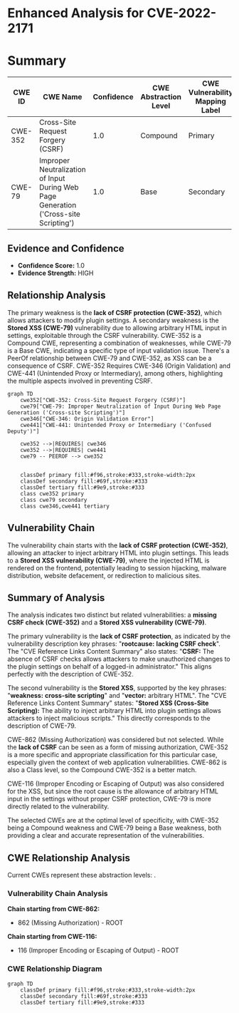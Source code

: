 # Enhanced Analysis for CVE-2022-2171

# Summary
| CWE ID | CWE Name | Confidence | CWE Abstraction Level | CWE Vulnerability Mapping Label | CWE-Vulnerability Mapping Notes |
|---|---|---|---|---|---|
| CWE-352 | Cross-Site Request Forgery (CSRF) | 1.0 | Compound | Primary | Allowed |
| CWE-79 | Improper Neutralization of Input During Web Page Generation ('Cross-site Scripting') | 1.0 | Base | Secondary | Allowed |

## Evidence and Confidence

*   **Confidence Score:** 1.0
*   **Evidence Strength:** HIGH

## Relationship Analysis
The primary weakness is the **lack of CSRF protection (CWE-352)**, which allows attackers to modify plugin settings. A secondary weakness is the **Stored XSS (CWE-79)** vulnerability due to allowing arbitrary HTML input in settings, exploitable through the CSRF vulnerability. CWE-352 is a Compound CWE, representing a combination of weaknesses, while CWE-79 is a Base CWE, indicating a specific type of input validation issue. There's a PeerOf relationship between CWE-79 and CWE-352, as XSS can be a consequence of CSRF. CWE-352 Requires CWE-346 (Origin Validation) and CWE-441 (Unintended Proxy or Intermediary), among others, highlighting the multiple aspects involved in preventing CSRF.

```mermaid
graph TD
    cwe352["CWE-352: Cross-Site Request Forgery (CSRF)"]
    cwe79["CWE-79: Improper Neutralization of Input During Web Page Generation ('Cross-site Scripting')"]
    cwe346["CWE-346: Origin Validation Error"]
    cwe441["CWE-441: Unintended Proxy or Intermediary ('Confused Deputy')"]

    cwe352 -->|REQUIRES| cwe346
    cwe352 -->|REQUIRES| cwe441
    cwe79 -- PEEROF --> cwe352
    

    classDef primary fill:#f96,stroke:#333,stroke-width:2px
    classDef secondary fill:#69f,stroke:#333
    classDef tertiary fill:#9e9,stroke:#333
    class cwe352 primary
    class cwe79 secondary
    class cwe346,cwe441 tertiary
```

## Vulnerability Chain
The vulnerability chain starts with the **lack of CSRF protection (CWE-352)**, allowing an attacker to inject arbitrary HTML into plugin settings. This leads to a **Stored XSS vulnerability (CWE-79)**, where the injected HTML is rendered on the frontend, potentially leading to session hijacking, malware distribution, website defacement, or redirection to malicious sites.

## Summary of Analysis
The analysis indicates two distinct but related vulnerabilities: a **missing CSRF check (CWE-352)** and a **Stored XSS vulnerability (CWE-79)**.

The primary vulnerability is the **lack of CSRF protection**, as indicated by the vulnerability description key phrases: "**rootcause:** **lacking CSRF check**". The "CVE Reference Links Content Summary" also states: "**CSRF:** The absence of CSRF checks allows attackers to make unauthorized changes to the plugin settings on behalf of a logged-in administrator." This aligns perfectly with the description of CWE-352.

The second vulnerability is the **Stored XSS**, supported by the key phrases: "**weakness:** **cross-site scripting**" and "**vector:** arbitrary HTML". The "CVE Reference Links Content Summary" states: "**Stored XSS (Cross-Site Scripting):** The ability to inject arbitrary HTML into plugin settings allows attackers to inject malicious scripts." This directly corresponds to the description of CWE-79.

CWE-862 (Missing Authorization) was considered but not selected. While the **lack of CSRF** can be seen as a form of missing authorization, CWE-352 is a more specific and appropriate classification for this particular case, especially given the context of web application vulnerabilities. CWE-862 is also a Class level, so the Compound CWE-352 is a better match.

CWE-116 (Improper Encoding or Escaping of Output) was also considered for the XSS, but since the root cause is the allowance of arbitrary HTML input in the settings without proper CSRF protection, CWE-79 is more directly related to the vulnerability.

The selected CWEs are at the optimal level of specificity, with CWE-352 being a Compound weakness and CWE-79 being a Base weakness, both providing a clear and accurate representation of the vulnerabilities.


## CWE Relationship Analysis

Current CWEs represent these abstraction levels: .


### Vulnerability Chain Analysis

**Chain starting from CWE-862:**
- 862 (Missing Authorization) - ROOT


**Chain starting from CWE-116:**
- 116 (Improper Encoding or Escaping of Output) - ROOT



### CWE Relationship Diagram

```mermaid
graph TD
    classDef primary fill:#f96,stroke:#333,stroke-width:2px
    classDef secondary fill:#69f,stroke:#333
    classDef tertiary fill:#9e9,stroke:#333
```